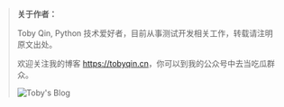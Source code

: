 
> **关于作者：**
>
> Toby Qin, Python 技术爱好者，目前从事测试开发相关工作，转载请注明原文出处。
>
> 欢迎关注我的博客 <https://tobyqin.cn>，你可以到我的公众号中去当吃瓜群众。
>
> ![Toby's Blog](https://tobyqin.github.io/images/wechat-qrcode.jpg)